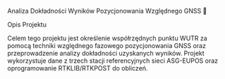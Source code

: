 Analiza Dokładności Wyników Pozycjonowania Względnego GNSS 📡

Opis Projektu

Celem tego projektu jest określenie współrzędnych punktu WUTR za pomocą techniki względnego fazowego pozycjonowania GNSS oraz przeprowadzenie analizy dokładności uzyskanych wyników. Projekt wykorzystuje dane z trzech stacji referencyjnych sieci ASG-EUPOS oraz oprogramowanie RTKLIB/RTKPOST do obliczeń.
